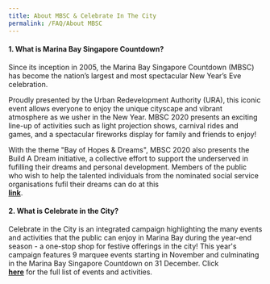 ```yaml
---
title: About MBSC & Celebrate In The City
permalink: /FAQ/About MBSC
---
```


#### 1. What is Marina Bay Singapore Countdown? 

Since its inception in 2005, the Marina Bay Singapore Countdown (MBSC) has become the nation’s largest and most spectacular New Year’s Eve celebration. 

Proudly presented by the Urban Redevelopment Authority (URA), this iconic event allows everyone to enjoy the unique cityscape and vibrant atmosphere as we usher in the New Year. MBSC 2020 presents an exciting line-up of activities such as light projection shows, carnival rides and games, and a spectacular fireworks display for family and friends to enjoy!

With the theme "Bay of Hopes & Dreams", MBSC 2020 also presents the Build A Dream initiative, a collective effort to support the underserved in fufilling their dreams and personal development. Members of the public who wish to help the talented individuals from the nominated social service organisations fufil their dreams can do at this <font color="orangered"><b><br><a href="https://ura-mbsc2020-staging.netlify.com/about/marina-bay-singapore-countdown/">link</a></b></font>.

#### 2. What is Celebrate in the City?

Celebrate in the City is an integrated campaign highlighting the many events and activities that the public can enjoy in Marina Bay during the year-end season - a one-stop shop for festive offerings in the city! This year's campaign features 9 marquee events starting in November and culminating in the Marina Bay Singapore Countdown on 31 December. Click <font color="orangered"><b><br><a href="https://ura-mbsc2020-staging.netlify.com/about/marina-bay-singapore-countdown/">here</a></b></font> for the full list of events and activities.
